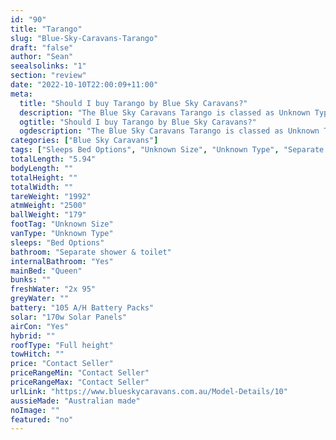 ```yaml
---
id: "90"
title: "Tarango"
slug: "Blue-Sky-Caravans-Tarango"
draft: "false"
author: "Sean"
seealsolinks: "1"
section: "review"
date: "2022-10-10T22:00:09+11:00"
meta:
  title: "Should I buy Tarango by Blue Sky Caravans?"
  description: "The Blue Sky Caravans Tarango is classed as Unknown Type, and sleeps Bed Options people. It is Australian made and comes in at Unknown Size. It generally has Separate shower & toilet."
  ogtitle: "Should I buy Tarango by Blue Sky Caravans?"
  ogdescription: "The Blue Sky Caravans Tarango is classed as Unknown Type, and sleeps Bed Options people. It is Australian made and comes in at Unknown Size. It generally has Separate shower & toilet."
categories: ["Blue Sky Caravans"]
tags: ["Sleeps Bed Options", "Unknown Size", "Unknown Type", "Separate shower & toilet", "Full height", "Price Unknown"]
totalLength: "5.94"
bodyLength: ""
totalHeight: ""
totalWidth: ""
tareWeight: "1992"
atmWeight: "2500"
ballWeight: "179"
footTag: "Unknown Size"
vanType: "Unknown Type"
sleeps: "Bed Options"
bathroom: "Separate shower & toilet"
internalBathroom: "Yes"
mainBed: "Queen"
bunks: ""
freshWater: "2x 95"
greyWater: ""
battery: "105 A/H Battery Packs"
solar: "170w Solar Panels"
airCon: "Yes"
hybrid: ""
roofType: "Full height"
towHitch: ""
price: "Contact Seller"
priceRangeMin: "Contact Seller"
priceRangeMax: "Contact Seller"
urlLink: "https://www.blueskycaravans.com.au/Model-Details/10"
aussieMade: "Australian made"
noImage: ""
featured: "no"
---
```

